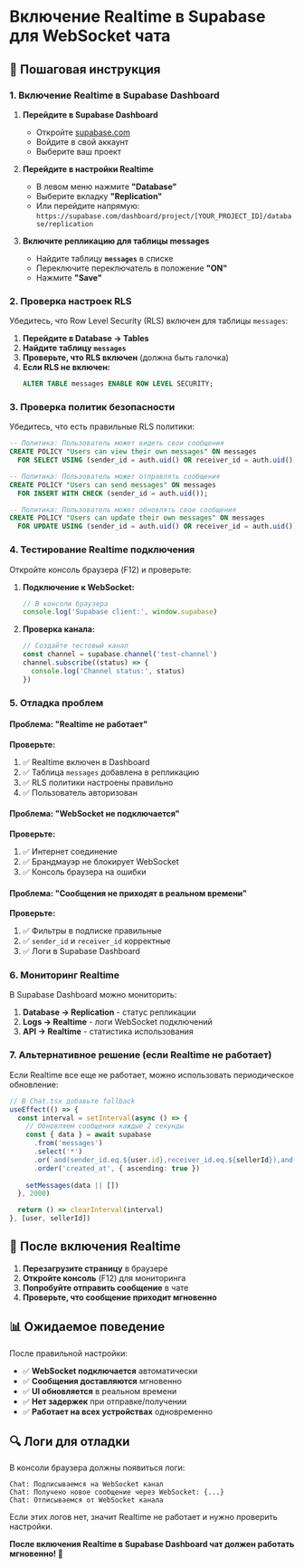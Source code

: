 # Включение Realtime в Supabase для WebSocket чата

## 🔧 Пошаговая инструкция

### 1. **Включение Realtime в Supabase Dashboard**

1. **Перейдите в Supabase Dashboard**
   - Откройте [supabase.com](https://supabase.com)
   - Войдите в свой аккаунт
   - Выберите ваш проект

2. **Перейдите в настройки Realtime**
   - В левом меню нажмите **"Database"**
   - Выберите вкладку **"Replication"**
   - Или перейдите напрямую: `https://supabase.com/dashboard/project/[YOUR_PROJECT_ID]/database/replication`

3. **Включите репликацию для таблицы messages**
   - Найдите таблицу **`messages`** в списке
   - Переключите переключатель в положение **"ON"**
   - Нажмите **"Save"**

### 2. **Проверка настроек RLS**

Убедитесь, что Row Level Security (RLS) включен для таблицы `messages`:

1. **Перейдите в Database → Tables**
2. **Найдите таблицу `messages`**
3. **Проверьте, что RLS включен** (должна быть галочка)
4. **Если RLS не включен:**
   ```sql
   ALTER TABLE messages ENABLE ROW LEVEL SECURITY;
   ```

### 3. **Проверка политик безопасности**

Убедитесь, что есть правильные RLS политики:

```sql
-- Политика: Пользователь может видеть свои сообщения
CREATE POLICY "Users can view their own messages" ON messages
  FOR SELECT USING (sender_id = auth.uid() OR receiver_id = auth.uid());

-- Политика: Пользователь может отправлять сообщения
CREATE POLICY "Users can send messages" ON messages
  FOR INSERT WITH CHECK (sender_id = auth.uid());

-- Политика: Пользователь может обновлять свои сообщения
CREATE POLICY "Users can update their own messages" ON messages
  FOR UPDATE USING (sender_id = auth.uid() OR receiver_id = auth.uid());
```

### 4. **Тестирование Realtime подключения**

Откройте консоль браузера (F12) и проверьте:

1. **Подключение к WebSocket:**
   ```javascript
   // В консоли браузера
   console.log('Supabase client:', window.supabase)
   ```

2. **Проверка канала:**
   ```javascript
   // Создайте тестовый канал
   const channel = supabase.channel('test-channel')
   channel.subscribe((status) => {
     console.log('Channel status:', status)
   })
   ```

### 5. **Отладка проблем**

#### **Проблема: "Realtime не работает"**

**Проверьте:**
1. ✅ Realtime включен в Dashboard
2. ✅ Таблица `messages` добавлена в репликацию
3. ✅ RLS политики настроены правильно
4. ✅ Пользователь авторизован

#### **Проблема: "WebSocket не подключается"**

**Проверьте:**
1. ✅ Интернет соединение
2. ✅ Брандмауэр не блокирует WebSocket
3. ✅ Консоль браузера на ошибки

#### **Проблема: "Сообщения не приходят в реальном времени"**

**Проверьте:**
1. ✅ Фильтры в подписке правильные
2. ✅ `sender_id` и `receiver_id` корректные
3. ✅ Логи в Supabase Dashboard

### 6. **Мониторинг Realtime**

В Supabase Dashboard можно мониторить:

1. **Database → Replication** - статус репликации
2. **Logs → Realtime** - логи WebSocket подключений
3. **API → Realtime** - статистика использования

### 7. **Альтернативное решение (если Realtime не работает)**

Если Realtime все еще не работает, можно использовать периодическое обновление:

```typescript
// В Chat.tsx добавьте fallback
useEffect(() => {
  const interval = setInterval(async () => {
    // Обновляем сообщения каждые 2 секунды
    const { data } = await supabase
      .from('messages')
      .select('*')
      .or(`and(sender_id.eq.${user.id},receiver_id.eq.${sellerId}),and(sender_id.eq.${sellerId},receiver_id.eq.${user.id})`)
      .order('created_at', { ascending: true })
    
    setMessages(data || [])
  }, 2000)

  return () => clearInterval(interval)
}, [user, sellerId])
```

## 🚀 После включения Realtime

1. **Перезагрузите страницу** в браузере
2. **Откройте консоль** (F12) для мониторинга
3. **Попробуйте отправить сообщение** в чате
4. **Проверьте, что сообщение приходит мгновенно**

## 📊 Ожидаемое поведение

После правильной настройки:

- ✅ **WebSocket подключается** автоматически
- ✅ **Сообщения доставляются** мгновенно
- ✅ **UI обновляется** в реальном времени
- ✅ **Нет задержек** при отправке/получении
- ✅ **Работает на всех устройствах** одновременно

## 🔍 Логи для отладки

В консоли браузера должны появиться логи:

```
Chat: Подписываемся на WebSocket канал
Chat: Получено новое сообщение через WebSocket: {...}
Chat: Отписываемся от WebSocket канала
```

Если этих логов нет, значит Realtime не работает и нужно проверить настройки.

**После включения Realtime в Supabase Dashboard чат должен работать мгновенно! 🎉**
